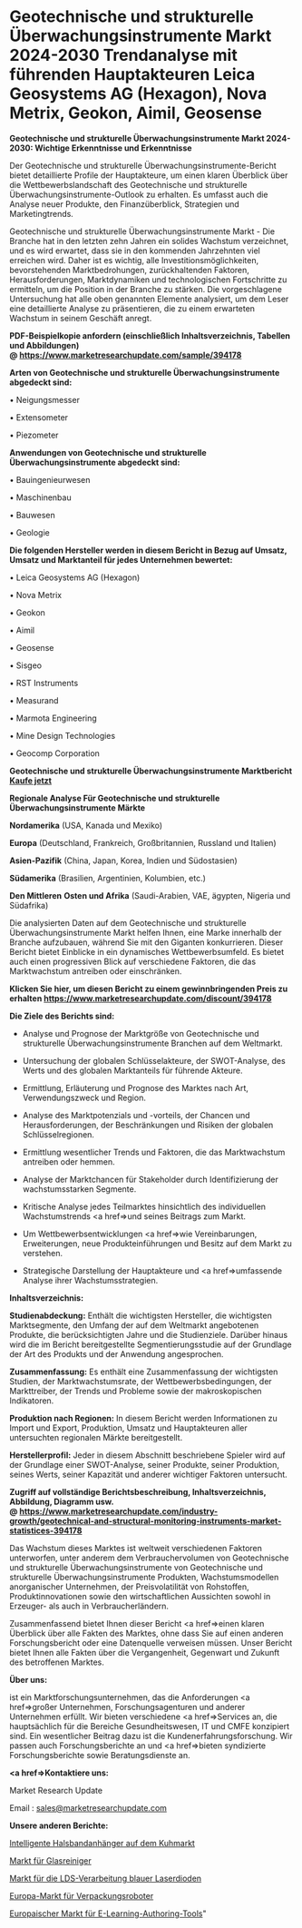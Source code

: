 # Geotechnische und strukturelle Überwachungsinstrumente Markt 2024-2030 Trendanalyse mit führenden Hauptakteuren Leica Geosystems AG (Hexagon), Nova Metrix, Geokon, Aimil, Geosense

<strong>Geotechnische und strukturelle Überwachungsinstrumente Markt 2024-2030: Wichtige Erkenntnisse und Erkenntnisse</strong>

Der Geotechnische und strukturelle Überwachungsinstrumente-Bericht bietet detaillierte Profile der Hauptakteure, um einen klaren Überblick über die Wettbewerbslandschaft des Geotechnische und strukturelle Überwachungsinstrumente-Outlook zu erhalten. Es umfasst auch die Analyse neuer Produkte, den Finanzüberblick, Strategien und Marketingtrends.

Geotechnische und strukturelle Überwachungsinstrumente Markt - Die Branche hat in den letzten zehn Jahren ein solides Wachstum verzeichnet, und es wird erwartet, dass sie in den kommenden Jahrzehnten viel erreichen wird. Daher ist es wichtig, alle Investitionsmöglichkeiten, bevorstehenden Marktbedrohungen, zurückhaltenden Faktoren, Herausforderungen, Marktdynamiken und technologischen Fortschritte zu ermitteln, um die Position in der Branche zu stärken. Die vorgeschlagene Untersuchung hat alle oben genannten Elemente analysiert, um dem Leser eine detaillierte Analyse zu präsentieren, die zu einem erwarteten Wachstum in seinem Geschäft anregt.

<strong><b>PDF-Beispielkopie anfordern (einschließlich Inhaltsverzeichnis, Tabellen und Abbildungen) @ </b></strong><strong><a href=https://www.marketresearchupdate.com/sample/394178><strong>https://www.marketresearchupdate.com/sample/394178</u></a></strong></strong>

<strong>Arten von Geotechnische und strukturelle Überwachungsinstrumente abgedeckt sind:</strong>

• Neigungsmesser

• Extensometer

• Piezometer

<strong>Anwendungen von Geotechnische und strukturelle Überwachungsinstrumente abgedeckt sind:</strong>

• Bauingenieurwesen

• Maschinenbau

• Bauwesen

• Geologie

<strong>Die folgenden Hersteller werden in diesem Bericht in Bezug auf Umsatz, Umsatz und Marktanteil für jedes Unternehmen bewertet:</strong>

• Leica Geosystems AG (Hexagon)

• Nova Metrix

• Geokon

• Aimil

• Geosense

• Sisgeo

• RST Instruments

• Measurand

• Marmota Engineering

• Mine Design Technologies

• Geocomp Corporation

<strong>Geotechnische und strukturelle Überwachungsinstrumente Marktbericht <a href=https://www.marketresearchupdate.com/buynow/394178>Kaufe jetzt</a></strong>

<strong>Regionale Analyse Für Geotechnische und strukturelle Überwachungsinstrumente Märkte</strong>

<strong>Nordamerika</strong> (USA, Kanada und Mexiko)

<strong>Europa</strong> (Deutschland, Frankreich, Großbritannien, Russland und Italien)

<strong>Asien-Pazifik</strong> (China, Japan, Korea, Indien und Südostasien)

<strong>Südamerika</strong> (Brasilien, Argentinien, Kolumbien, etc.)

<strong>Den Mittleren</strong> <strong>Osten und Afrika</strong> (Saudi-Arabien, VAE, ägypten, Nigeria und Südafrika)

Die analysierten Daten auf dem Geotechnische und strukturelle Überwachungsinstrumente Markt helfen Ihnen, eine Marke innerhalb der Branche aufzubauen, während Sie mit den Giganten konkurrieren. Dieser Bericht bietet Einblicke in ein dynamisches Wettbewerbsumfeld. Es bietet auch einen progressiven Blick auf verschiedene Faktoren, die das Marktwachstum antreiben oder einschränken.

<strong>Klicken Sie hier, um diesen Bericht zu einem gewinnbringenden Preis zu erhalten
</strong><strong><a href=https://www.marketresearchupdate.com/discount/394178>https://www.marketresearchupdate.com/discount/394178</b></u></strong></a>

<strong>Die Ziele des Berichts sind:</strong>

- Analyse und Prognose der Marktgröße von Geotechnische und strukturelle Überwachungsinstrumente Branchen auf dem Weltmarkt.

- Untersuchung der globalen Schlüsselakteure, der SWOT-Analyse, des Werts und des globalen Marktanteils für führende Akteure.

- Ermittlung, Erläuterung und Prognose des Marktes nach Art, Verwendungszweck und Region.

- Analyse des Marktpotenzials und -vorteils, der Chancen und Herausforderungen, der Beschränkungen und Risiken der globalen Schlüsselregionen.

- Ermittlung wesentlicher Trends und Faktoren, die das Marktwachstum antreiben oder hemmen.

- Analyse der Marktchancen für Stakeholder durch Identifizierung der wachstumsstarken Segmente.

- Kritische Analyse jedes Teilmarktes hinsichtlich des individuellen Wachstumstrends <a href=>und</a> seines Beitrags zum Markt.

- Um Wettbewerbsentwicklungen <a href=>wie</a> Vereinbarungen, Erweiterungen, neue Produkteinführungen und Besitz auf dem Markt zu verstehen.

- Strategische Darstellung der Hauptakteure und <a href=>umfas</a>sende Analyse ihrer Wachstumsstrategien.

<strong>Inhaltsverzeichnis:</strong>

<strong>Studienabdeckung:</strong> Enthält die wichtigsten Hersteller, die wichtigsten Marktsegmente, den Umfang der auf dem Weltmarkt angebotenen Produkte, die berücksichtigten Jahre und die Studienziele. Darüber hinaus wird die im Bericht bereitgestellte Segmentierungsstudie auf der Grundlage der Art des Produkts und der Anwendung angesprochen.

<strong>Zusammenfassung:</strong> Es enthält eine Zusammenfassung der wichtigsten Studien, der Marktwachstumsrate, der Wettbewerbsbedingungen, der Markttreiber, der Trends und Probleme sowie der makroskopischen Indikatoren.

<strong>Produktion nach Regionen:</strong> In diesem Bericht werden Informationen zu Import und Export, Produktion, Umsatz und Hauptakteuren aller untersuchten regionalen Märkte bereitgestellt.

<strong>Herstellerprofil:</strong> Jeder in diesem Abschnitt beschriebene Spieler wird auf der Grundlage einer SWOT-Analyse, seiner Produkte, seiner Produktion, seines Werts, seiner Kapazität und anderer wichtiger Faktoren untersucht.

<strong><b>Zugriff auf vollständige Berichtsbeschreibung, Inhaltsverzeichnis, Abbildung, Diagramm usw. @ </b></strong><strong><a href=https://www.marketresearchupdate.com/industry-growth/geotechnical-and-structural-monitoring-instruments-market-statistices-394178>https://www.marketresearchupdate.com/industry-growth/geotechnical-and-structural-monitoring-instruments-market-statistices-394178</a></strong>

Das Wachstum dieses Marktes ist weltweit verschiedenen Faktoren unterworfen, unter anderem dem Verbrauchervolumen von Geotechnische und strukturelle Überwachungsinstrumente von Geotechnische und strukturelle Überwachungsinstrumente Produkten, Wachstumsmodellen anorganischer Unternehmen, der Preisvolatilität von Rohstoffen, Produktinnovationen sowie den wirtschaftlichen Aussichten sowohl in Erzeuger- als auch in Verbraucherländern.

Zusammenfassend bietet Ihnen dieser Bericht <a href=>einen</a> klaren Überblick über alle Fakten des Marktes, ohne dass Sie auf einen anderen Forschungsbericht oder eine Datenquelle verweisen müssen. Unser Bericht bietet Ihnen alle Fakten über die Vergangenheit, Gegenwart und Zukunft des betroffenen Marktes.

<strong>Über uns:</strong>

 ist ein Marktforschungsunternehmen, das die Anforderungen <a href=>großer</a> Unternehmen, Forschungsagenturen und anderer Unternehmen erfüllt. Wir bieten verschiedene <a href=>Services</a> an, die hauptsächlich für die Bereiche Gesundheitswesen, IT und CMFE konzipiert sind. Ein wesentlicher Beitrag dazu ist die Kundenerfahrungsforschung. Wir passen auch Forschungsberichte an und <a href=>bieten</a> syndizierte Forschungsberichte sowie Beratungsdienste an.

<strong><a href=>Kontaktiere uns:</a></strong>

Market Research Update

Email : sales@marketresearchupdate.com

<strong>Unsere anderen Berichte:</strong>

<a href=https://www.linkedin.com/pulse/smart-collar-tags-cow-market-has-huge-growth>Intelligente Halsbandanhänger auf dem Kuhmarkt</a>

<a href=https://www.linkedin.com/pulse/glass-cleaner-market-report-2023-top-company>Markt für Glasreiniger</a>

<a href=https://www.linkedin.com/pulse/blue-laser-diodes-lds-processing-market-research-1f>Markt für die LDS-Verarbeitung blauer Laserdioden</a>

<a href=https://www.linkedin.com/pulse/europe-packaging-robots-market-overview-demand>Europa-Markt für Verpackungsroboter</a>

<a href=https://www.linkedin.com/pulse/europe-elearning-authoring-tools-market-2023>Europaischer Markt für E-Learning-Authoring-Tools</a>"
